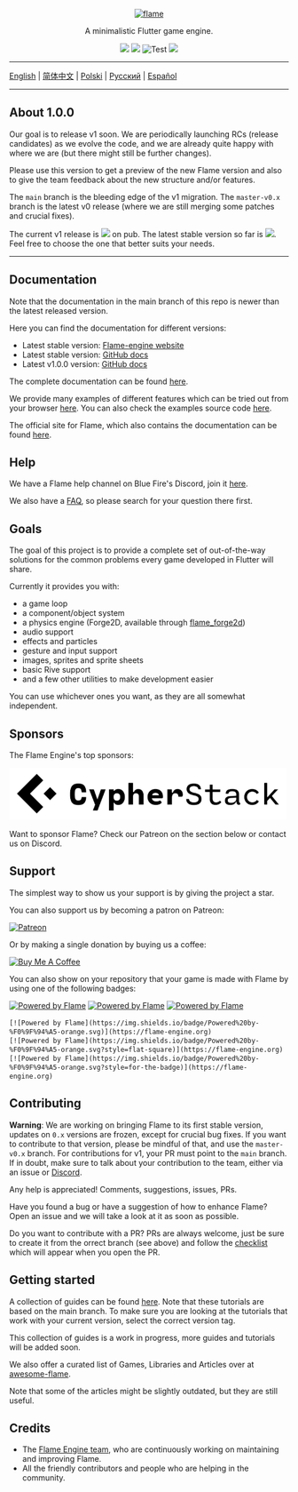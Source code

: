 <p align="center">
  <a href="https://flame-engine.org">
    <img alt="flame" width="200px" src="https://user-images.githubusercontent.com/6718144/101553774-3bc7b000-39ad-11eb-8a6a-de2daa31bd64.png">
  </a>
</p>

<p align="center">
A minimalistic Flutter game engine.
</p>

<p align="center">
  <a title="Pub" href="https://pub.dev/packages/flame/versions#prerelease" ><img src="https://img.shields.io/pub/v/flame.svg?style=popout&include_prereleases" /></a>
  <a title="Pub" href="https://pub.dev/packages/flame" ><img src="https://img.shields.io/pub/v/flame.svg?style=popout" /></a>
  <img src="https://github.com/flame-engine/flame/workflows/Test/badge.svg?branch=main&event=push" alt="Test" />
  <a title="Discord" href="https://discord.gg/pxrBmy4" ><img src="https://img.shields.io/discord/509714518008528896.svg" /></a>
</p>

---

[English](/README.md) | [简体中文](/i18n/README-ZH.md) | [Polski](/i18n/README-PL.md) | [Русский](/i18n/README-RU.md) | [Español](/i18n/README-ES.md)

---

## About 1.0.0

Our goal is to release v1 soon. We are periodically launching RCs (release candidates) as we evolve
the code, and we are already quite happy with where we are (but there might still be further
changes).

Please use this version to get a preview of the new Flame version and also to give the team feedback
about the new structure and/or features.

The `main` branch is the bleeding edge of the v1 migration. The `master-v0.x` branch is the latest
v0 release (where we are still merging some patches and crucial fixes).

The current v1 release is
<a title="Pub" href="https://pub.dev/packages/flame/versions#prerelease" ><img src="https://img.shields.io/pub/v/flame.svg?style=popout&include_prereleases" /></a>
on pub. The latest stable version so far is
<a title="Pub" href="https://pub.dev/packages/flame" ><img src="https://img.shields.io/pub/v/flame.svg?style=popout" /></a>.
Feel free to choose the one that better suits your needs.

---

## Documentation

Note that the documentation in the main branch of this repo is newer than the latest released
version.

Here you can find the documentation for different versions:
- Latest stable version: [Flame-engine website](https://flame-engine.org/)
- Latest stable version: [GitHub docs](https://github.com/flame-engine/flame/tree/master-v0.x/doc)
- Latest v1.0.0 version: [GitHub docs](https://github.com/flame-engine/flame/tree/1.0.0-releasecandidate.14/doc)

The complete documentation can be found [here](https://github.com/flame-engine/flame/tree/main/doc).

We provide many examples of different features which can be tried out from your browser
[here](https://flame-engine.github.io/flame/). You can also check the examples source code [here](https://github.com/flame-engine/flame/tree/main/examples).

The official site for Flame, which also contains the documentation can be found
[here](https://flame-engine.org/).

## Help

We have a Flame help channel on Blue Fire's Discord, join it [here](https://discord.gg/5unKpdQD78).

We also have a [FAQ](FAQ.md), so please search for your question there first.

## Goals

The goal of this project is to provide a complete set of out-of-the-way solutions for the common
problems every game developed in Flutter will share.

Currently it provides you with:
 - a game loop
 - a component/object system
 - a physics engine (Forge2D, available through
 [flame_forge2d](https://github.com/flame-engine/flame_Forge2D))
 - audio support
 - effects and particles
 - gesture and input support
 - images, sprites and sprite sheets
 - basic Rive support
 - and a few other utilities to make development easier

You can use whichever ones you want, as they are all somewhat independent.

## Sponsors

The Flame Engine's top sponsors:

[![Cypher Stack](/media/logo_cypherstack.png)](https://cypherstack.com/)

Want to sponsor Flame? Check our Patreon on the section below or contact us on Discord.

## Support

The simplest way to show us your support is by giving the project a star.

You can also support us by becoming a patron on Patreon:

[![Patreon](https://c5.patreon.com/external/logo/become_a_patron_button.png)](https://www.patreon.com/bluefireoss)

Or by making a single donation by buying us a coffee:

[![Buy Me A Coffee](https://user-images.githubusercontent.com/835641/60540201-fcd7fa00-9ce4-11e9-87ec-1e98568e9f58.png)](https://www.buymeacoffee.com/bluefire)

You can also show on your repository that your game is made with Flame by using one of the following
badges:

[![Powered by Flame](https://img.shields.io/badge/Powered%20by-%F0%9F%94%A5-orange.svg)](https://flame-engine.org)
[![Powered by Flame](https://img.shields.io/badge/Powered%20by-%F0%9F%94%A5-orange.svg?style=flat-square)](https://flame-engine.org)
[![Powered by Flame](https://img.shields.io/badge/Powered%20by-%F0%9F%94%A5-orange.svg?style=for-the-badge)](https://flame-engine.org)

```
[![Powered by Flame](https://img.shields.io/badge/Powered%20by-%F0%9F%94%A5-orange.svg)](https://flame-engine.org)
[![Powered by Flame](https://img.shields.io/badge/Powered%20by-%F0%9F%94%A5-orange.svg?style=flat-square)](https://flame-engine.org)
[![Powered by Flame](https://img.shields.io/badge/Powered%20by-%F0%9F%94%A5-orange.svg?style=for-the-badge)](https://flame-engine.org)
```

## Contributing

__Warning__: We are working on bringing Flame to its first stable version, updates on `0.x` versions
are frozen, except for crucial bug fixes. If you want to contribute to that version, please be
mindful of that, and use the `master-v0.x` branch. For contributions for v1, your PR must point to
the `main` branch. If in doubt, make sure to talk about your contribution to the team, either via an
issue or [Discord](https://discord.gg/pxrBmy4).

Any help is appreciated! Comments, suggestions, issues, PRs.

Have you found a bug or have a suggestion of how to enhance Flame? Open an issue and we will take a
look at it as soon as possible.

Do you want to contribute with a PR? PRs are always welcome, just be sure to create it from the
orrect branch (see above) and follow the [checklist](.github/pull_request_template.md) which will
appear when you open the PR.

## Getting started

A collection of guides can be found [here](./tutorials). Note that these tutorials are based on the
main branch. To make sure you are looking at the tutorials that work with your current version,
select the correct version tag.

This collection of guides is a work in progress, more guides and tutorials will be added soon.

We also offer a curated list of Games, Libraries and Articles over at
[awesome-flame](https://github.com/flame-engine/awesome-flame).

Note that some of the articles might be slightly outdated, but they are still useful.

## Credits

 - The [Flame Engine team](https://github.com/orgs/flame-engine/people), who are continuously
 working on maintaining and improving Flame.
 - All the friendly contributors and people who are helping in the community.
